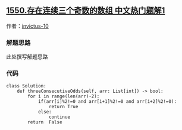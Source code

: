 ## [1550.存在连续三个奇数的数组 中文热门题解1](https://leetcode.cn/problems/three-consecutive-odds/solutions/100000/ben-ban-fa-dan-shi-hao-li-jie-by-invictus-10)

作者：[invictus-10](https://leetcode.cn/u/invictus-10)
### 解题思路
此处撰写解题思路

### 代码

```python3
class Solution:
    def threeConsecutiveOdds(self, arr: List[int]) -> bool:
        for i in range(len(arr)-2):
            if(arr[i]%2!=0 and arr[i+1]%2!=0 and arr[i+2]%2!=0):
                return True
            else:
                continue
        return  False
```